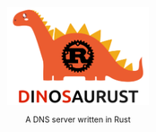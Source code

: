 <div align="center">
    <img src="dinosaurust.png" style="width: 50%">
    <p>A DNS server written in Rust</p>
</div>

[//]: # (image from https://www.vecteezy.com/vector-art/4959393-nice-orange-dinosaur)